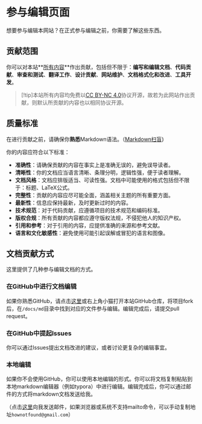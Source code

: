 # 参与编辑页面

想要参与编辑本网站？在正式参与编辑之前，你需要了解这些东西。

## 贡献范围

你可以对本站**<u>所有内容</u>**作出贡献，包括但不限于：**编写和编辑文档**、**代码贡献**、**审查和测试**、**翻译工作**、**设计贡献**、**网站维护**、**文档格式化和改进**、**工具开发**。

> [!tip]本站所有内容均免费以[CC BY-NC 4.0](https://creativecommons.org/licenses/by-nc/4.0/legalcode.zh-hans)协议开源，故若为此网站作出贡献，则默认所贡献的内容也以相同协议开源。

## 质量标准

在进行贡献之前，请确保你**熟悉**Markdown语法。（[Markdown扫盲](/md/Markdown扫盲.md))

你的内容应符合以下标准：

- **准确性**：请确保贡献的内容在事实上是准确无误的，避免误导读者。
- **清晰性**：你的文档应当语言清晰、条理分明，逻辑性强，便于读者理解。
- **文档风格**：文档应排版适当、可读性强。文档中可能使用的格式包括但不限于：标题、LaTeX公式。
- **完整性**：贡献的内容应尽可能全面，涵盖相关主题的所有重要方面。
- **最新性**：信息应保持最新，及时更新过时的内容。
- **技术规范**：对于代码贡献，应遵循项目的技术规范和编码标准。
- **版权合规**：所有贡献的内容都应遵守版权法规，不侵犯他人的知识产权。
- **引用和参考**：对于引用的内容，应提供准确的来源和参考文献。
- **语言和文化敏感性**：避免使用可能引起误解或冒犯的语言和图像。

## 文档贡献方式

这里提供了几种参与编辑文档的方式。

### 在GitHub中进行文档编辑

如果你熟悉GitHub，请点击[这里](https://github.com/HowCam/howcam.github.io/)或右上角小猫打开本站GitHub仓库，将项目fork后，在`/docs/md`目录中找到对应的文件参与编辑。编辑完成后，请提交pull request。

### 在GitHub中提起Issues

你可以通过Issues提出文档改进的建议，或者讨论更复杂的编辑事宜。

### 本地编辑

如果你不会使用GitHub，你可以使用本地编辑的形式。你可以将文档复制粘贴到本地markdown编辑器（例如typora）中进行编辑。编辑完成后，你可以通过邮件的方式将markdown文档发送给我。

（点击[这里](mailto:hownotfound@gmail.com)向我发送邮件，如果浏览器或系统不支持mailto命令，可以手动复制地址`hownotfound@gmail.com`）